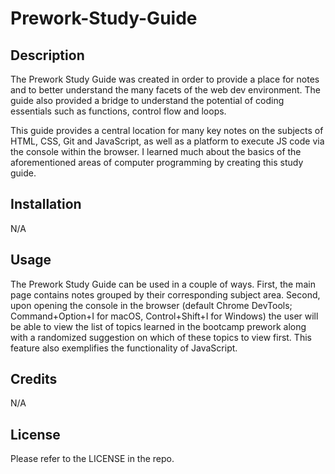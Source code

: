 # Prework-Study-Guide

## Description

The Prework Study Guide was created in order to provide a place for notes and to better understand the many facets of the web dev environment. The guide also provided a bridge to understand the potential of coding essentials such as functions, control flow and loops.

This guide provides a central location for many key notes on the subjects of HTML, CSS, Git and JavaScript, as well as a platform to execute JS code via the console within the browser. I learned much about the basics of the aforementioned areas of computer programming by creating this study guide.

## Installation

N/A

## Usage

The Prework Study Guide can be used in a couple of ways. First, the main page contains notes grouped by their corresponding subject area. Second, upon opening the console in the browser (default Chrome DevTools; Command+Option+I for macOS, Control+Shift+I for Windows) the user will be able to view the list of topics learned in the bootcamp prework along with a randomized suggestion on which of these topics to view first. This feature also exemplifies the functionality of JavaScript.

## Credits

N/A

## License

Please refer to the LICENSE in the repo.
